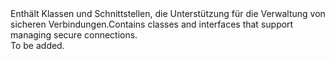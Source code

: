 <Namespace Name="Microsoft.Azure.Devices.Common.Security">
  <Docs>
    <summary><span data-ttu-id="65739-101">Enthält Klassen und Schnittstellen, die Unterstützung für die Verwaltung von sicheren Verbindungen.</span><span class="sxs-lookup"><span data-stu-id="65739-101">Contains classes and interfaces that support managing secure connections.</span></span></summary> 
    <remarks>To be added.</remarks>
  </Docs>
</Namespace>
